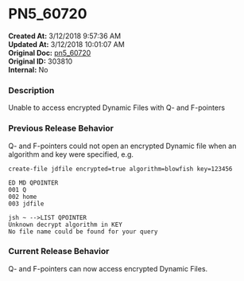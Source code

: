 # PN5_60720

**Created At:** 3/12/2018 9:57:36 AM  
**Updated At:** 3/12/2018 10:01:07 AM  
**Original Doc:** [pn5_60720](https://docs.jbase.com/release-notes/pn5_60720)  
**Original ID:** 303810  
**Internal:** No  


### Description

Unable to access encrypted Dynamic Files with Q- and F-pointers



### Previous Release Behavior

Q- and F-pointers could not open an encrypted Dynamic file when an algorithm and key were specified, e.g.

```
create-file jdfile encrypted=true algorithm=blowfish key=123456

ED MD QPOINTER
001 Q
002 home
003 jdfile

jsh ~ -->LIST QPOINTER
Unknown decrypt algorithm in KEY
No file name could be found for your query
```



### Current Release Behavior

Q- and F-pointers can now access encrypted Dynamic Files.
